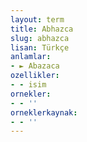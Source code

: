 ```yaml
---
layout: term
title: Abhazca
slug: abhazca
lisan: Türkçe
anlamlar:
- ► Abazaca
ozellikler:
- - isim
ornekler:
- - ''
orneklerkaynak:
- - ''
---
```

